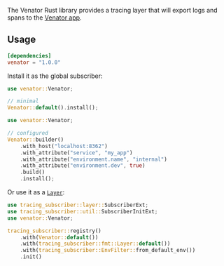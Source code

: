 The Venator Rust library provides a tracing layer that will export logs and
spans to the [Venator app](https://crates.io/crates/venator-app).

## Usage

```toml
[dependencies]
venator = "1.0.0"
```

Install it as the global subscriber:

```rust
use venator::Venator;

// minimal
Venator::default().install();
```

```rust
use venator::Venator;

// configured
Venator::builder()
    .with_host("localhost:8362")
    .with_attribute("service", "my_app")
    .with_attribute("environment.name", "internal")
    .with_attribute("environment.dev", true)
    .build()
    .install();
```

Or use it as a [`Layer`](https://docs.rs/tracing-subscriber/0.3.19/tracing_subscriber/layer/trait.Layer.html):

```rust
use tracing_subscriber::layer::SubscriberExt;
use tracing_subscriber::util::SubscriberInitExt;
use venator::Venator;

tracing_subscriber::registry()
    .with(Venator::default())
    .with(tracing_subscriber::fmt::Layer::default())
    .with(tracing_subscriber::EnvFilter::from_default_env())
    .init()
```
